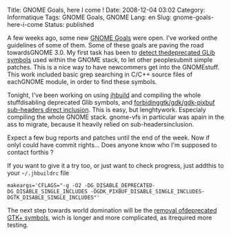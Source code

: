 Title: GNOME Goals, here I come !
Date: 2008-12-04 03:02
Category: Informatique
Tags: GNOME Goals, GNOME
Lang: en
Slug: gnome-goals-here-i-come
Status: published

A few weeks ago, some new [GNOME Goals](http://live.gnome.org/GnomeGoals) were open. I've worked onthe guidelines of some of them. Some of these goals are paving the road towardsGNOME 3.0. My first task has been to [detect thedeprecated GLib symbols](http://live.gnome.org/GnomeGoals/RemoveDeprecatedSymbols/Glib) used within the GNOME stack, to let other peoplesubmit simple patches. This is a nice way to have newcommers get into the GNOMEstuff. This work included basic grep searching in C/C++ source files of eachGNOME module, in order to find these symbols.

Tonight, I've been working on using [jhbuild](http://live.gnome.org/Jhbuild) and compiling the whole stuffdisabling deprecated Glib symbols, and [forbidinggtk/gdk/gdk-pixbuf sub-headers direct inclusion](http://live.gnome.org/GnomeGoals/CleanupGTKIncludes). This is easy, but lenghtywork. Especialy compiling the whole GNOME stack. gnome-vfs in particular was apain in the ass to migrate, because it heavily relied on sub-headersinclusion.

Expect a few bug reports and patches until the end of the week. Now if onlyI could have commit rights... Does anyone know who I'm supposed to contact forthis ?

If you want to give it a try too, or just want to check progress, just addthis to your `~/.jhbuildrc` file

`makeargs='CFLAGS="-g -O2 -DG_DISABLE_DEPRECATED-DG_DISABLE_SINGLE_INCLUDES -DGDK_PIXBUF_DISABLE_SINGLE_INCLUDES-DGTK_DISABLE_SINGLE_INCLUDES"'`

The next step towards world domination will be the [removal ofdeprecated GTK+ symbols](http://live.gnome.org/GnomeGoals/RemoveDeprecatedSymbols/GTK%2B), wich is longer and more complicated, as itrequired more testing.
